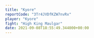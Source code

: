 ```yaml
---
title: "Kyore"
reportCode: "3Tr4JVDfKZW7nvRx"
player: "Kyore"
fight: "High King Maulgar"
date: 2021-09-08T18:55:49.344000+00:00
---
```

